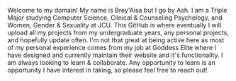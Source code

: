 

Welcome to my domain!
My name is Brey'Aisa but I go by Ash. I am a Triple Major studying Computer Science, Clinical & Counseling Psychology, and Women, Gender & Sexuality at JCU.
This GitHub is where eventually I will upload all my projects from my undergraduate years, any personal projects, and hopefully update often. I'm not that great at being active here as 
most of my personal experience comes from my job at Goddess Elite where I have designed and currently maintain their website and it's functionality.
I am always looking to learn & collaborate. Any opportunity to learn is an opportunity I have interest in taking, so please feel free to reach out!


